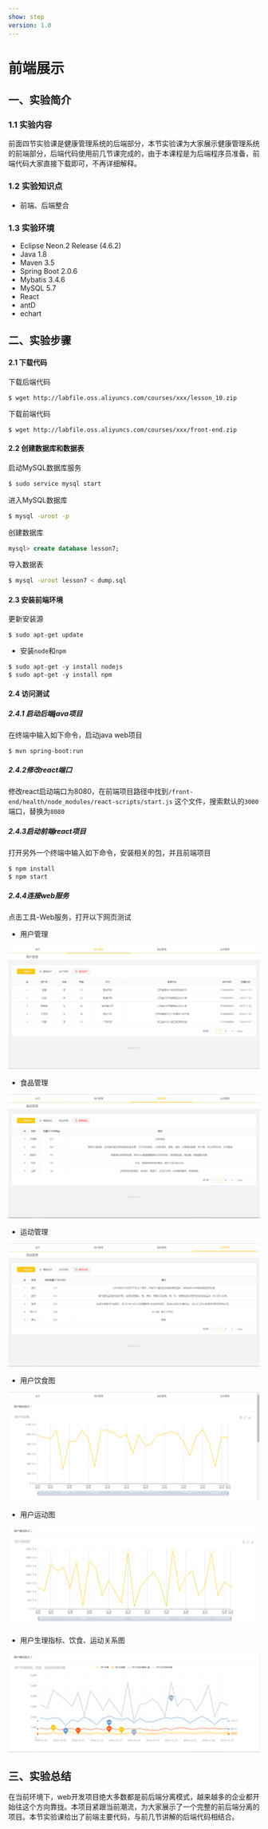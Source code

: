 ```yaml
---
show: step
version: 1.0
---
```


# 前端展示

##  一、实验简介

### 1.1 实验内容
​	前面四节实验课是健康管理系统的后端部分，本节实验课为大家展示健康管理系统的前端部分，后端代码使用前几节课完成的，由于本课程是为后端程序员准备，前端代码大家直接下载即可，不再详细解释。

### 1.2 实验知识点

- 前端、后端整合

### 1.3 实验环境

- Eclipse Neon.2 Release (4.6.2)
- Java 1.8
- Maven 3.5
- Spring Boot 2.0.6
- Mybatis 3.4.6
- MySQL 5.7
- React
- antD
- echart

## 二、实验步骤

#### 2.1 下载代码

下载后端代码

```shell
$ wget http://labfile.oss.aliyuncs.com/courses/xxx/lesson_10.zip
```

下载前端代码

```shell
$ wget http://labfile.oss.aliyuncs.com/courses/xxx/front-end.zip
```



#### 2.2 创建数据库和数据表

启动MySQL数据库服务

```sh
$ sudo service mysql start
```

进入MySQL数据库

```sh
$ mysql -uroot -p
```

创建数据库

```sql
mysql> create database lesson7; 
```

导入数据表

```sh
$ mysql -uroot lesson7 < dump.sql
```



#### 2.3 安装前端环境

更新安装源

```shell
$ sudo apt-get update
```



- 安装`node`和`npm`

```shell
$ sudo apt-get -y install nodejs
$ sudo apt-get -y install npm
```



#### 2.4 访问测试

##### 2.4.1 启动后端java项目

在终端中输入如下命令，启动java web项目

```shell
$ mvn spring-boot:run
```

##### 2.4.2修改react端口

修改react启动端口为8080，在前端项目路径中找到`/front-end/health/node_modules/react-scripts/start.js` 这个文件，搜索默认的`3000`端口，替换为`8080`

##### 2.4.3启动前端react项目

打开另外一个终端中输入如下命令，安装相关的包，并且前端项目

```shell
$ npm install
$ npm start
```

##### 2.4.4连接web服务

点击工具-Web服务，打开以下网页测试

- 用户管理

![](./pic/2-4-1.PNG)

- 食品管理

![](./pic/2-4-2.PNG)

- 运动管理

![](./pic/2-4-3.PNG)

- 用户饮食图

![](./pic/2-4-4.PNG)

- 用户运动图

![](./pic/2-4-5.PNG)

- 用户生理指标、饮食、运动关系图

![](./pic/2-4-6.PNG)


## 三、实验总结

​	在当前环境下，web开发项目绝大多数都是前后端分离模式，越来越多的企业都开始往这个方向靠拢。本项目紧跟当前潮流，为大家展示了一个完整的前后端分离的项目。本节实验课给出了前端主要代码，与前几节讲解的后端代码相结合。